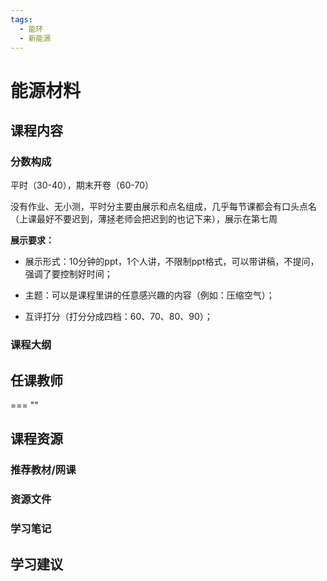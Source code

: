 ```yaml
---
tags:
  - 能环
  - 新能源
---
```


# 能源材料

## 课程内容

### 分数构成

平时（30-40），期末开卷（60-70）

没有作业、无小测，平时分主要由展示和点名组成，几乎每节课都会有口头点名（上课最好不要迟到，薄拯老师会把迟到的也记下来），展示在第七周

**展示要求：**

- 展示形式：10分钟的ppt，1个人讲，不限制ppt格式，可以带讲稿，不提问，强调了要控制好时间；

- 主题：可以是课程里讲的任意感兴趣的内容（例如：压缩空气）；

- 互评打分（打分分成四档：60、70、80、90）；



### 课程大纲


## 任课教师

=== ""

## 课程资源

### 推荐教材/网课

### 资源文件


### 学习笔记

## 学习建议










